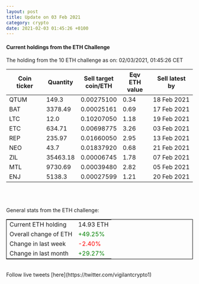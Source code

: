 ```yaml
---
layout: post
title: Update on 03 Feb 2021
category: crypto
date: 2021-02-03 01:45:26 +0100
---
```

<!-- Global site tag (gtag.js) - Google Analytics -->
<script async src="https://www.googletagmanager.com/gtag/js?id=UA-103831149-5"></script>
<script>
  window.dataLayer = window.dataLayer || [];
  function gtag(){dataLayer.push(arguments);}
  gtag('js', new Date());

  gtag('config', 'UA-103831149-5');
</script>


#### Current holdings from the ETH Challenge

The holding from the 10 ETH challenge as on: 02/03/2021, 01:45:26 CET

|Coin ticker|Quantity|Sell target<br>coin/ETH|Eqv ETH<br>value|Sell latest by|
|-----------|--------|-----------|-----------|--------------|
QTUM|149.3|  0.00275100|0.34|18 Feb 2021|
BAT|3378.49|  0.00025161|0.69|17 Feb 2021|
LTC|12.0|  0.10207050|1.18|19 Feb 2021|
ETC|634.71|  0.00698775|3.26|03 Feb 2021|
REP|235.97|  0.01660050|2.95|13 Feb 2021|
NEO|43.7|  0.01837920|0.68|21 Feb 2021|
ZIL|35463.18|  0.00006745|1.78|07 Feb 2021|
MTL|9730.69|  0.00039480|2.82|05 Feb 2021|
ENJ|5138.3|  0.00027599|1.21|20 Feb 2021|

<br>
<br>
<br>
General stats from the ETH challenge:

<table style="border:1px solid black;margin-left:auto;margin-right:auto;">
	<tbody>
	<tr>
		<td>Current ETH holding</td>
		<td>     14.93 ETH</td>
	</tr>
	<tr>
		<td>Overall change of ETH</td>
		<td><font color="green">+49.25%</font></td>
	</tr>
	<tr>
		<td>Change in last week</td>
		<td><font color="red">-2.40%</font></td>
	</tr>
	<tr>
		<td>Change in last month</td>
		<td><font color="green">+29.27%</font></td>
	</tr>
	</tbody>
</table>

<br>
Follow live tweets [here](https://twitter.com/vigilantcrypto1)
<br>
<br>